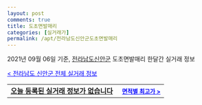 ```yaml
---
layout: post
comments: true
title: 도초면발매리
categories: [실거래가]
permalink: /apt/전라남도신안군도초면발매리
---
```


2021년 09월 06일 기준, <a href="/apt/전라남도신안군">전라남도신안군</a> 도초면발매리 한달간 실거래 정보

<a style="color: blue;" href="/apt/전라남도신안군">< 전라남도 신안군 전체 실거래 정보</a>
<!---- start ---->
<table>
  <tr>
    <td colspan="4" style="font-weight: bold;"><a href="/apt/전라남도신안군도초면발매리{name_without_space}">오늘 등록된 실거래 정보가 없습니다</a> &nbsp;&nbsp;&nbsp; <a style="color: blue; font-size: smaller;" href="/apt/전라남도신안군도초면발매리{name_without_space}">면적별 최고가 ></a></td>
  </tr>
    
</table>
<!---- end ---->
    